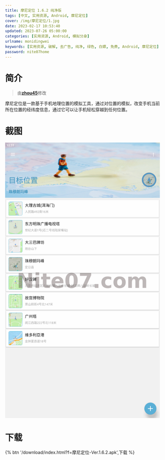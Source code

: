 ```yaml
---
title: 摩尼定位 1.6.2 纯净版
tags: [中文, 实用资源, Android, 摩尼定位]
cover: /img/摩尼定位/1.jpg
date: 2023-02-17 10:53:40
updated: 2023-07-26 05:00:00
categories: [实用资源, Android, 模拟分身]
urlname: monidingwei
keywords: [实用资源, 破解, 去广告, 纯净, 绿色, 白嫖, 免费, Android, 摩尼定位]
password: nite07home
---
```


# 简介

> 由[**zhou45**](/laiyuan)修改

摩尼定位是一款基于手机地理位置的模拟工具，通过对位置的模拟，改变手机当前所在位置的经纬度信息，通过它可以让手机轻松穿越到任何位置。

# 截图

![](/img/摩尼定位/2.jpg)

# 下载

{% btn '/download/index.html?f=摩尼定位-Ver.1.6.2.apk',下载 %}
